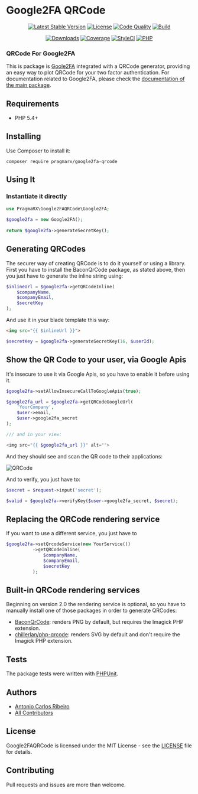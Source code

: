 # Google2FA QRCode

<p align="center">
    <a href="https://packagist.org/packages/pragmarx/google2fa-qrcode"><img alt="Latest Stable Version" src="https://img.shields.io/packagist/v/pragmarx/google2fa-qrcode.svg?style=flat-square"></a>
    <a href="LICENSE.md"><img alt="License" src="https://img.shields.io/badge/license-MIT-brightgreen.svg?style=flat-square"></a>
    <a href="https://scrutinizer-ci.com/g/antonioribeiro/google2fa/?branch=master"><img alt="Code Quality" src="https://img.shields.io/scrutinizer/g/antonioribeiro/google2fa.svg?style=flat-square"></a>
    <a href="https://travis-ci.org/antonioribeiro/google2fa"><img alt="Build" src="https://img.shields.io/travis/antonioribeiro/google2fa.svg?style=flat-square"></a>
</p>
<p align="center">
    <a href="https://packagist.org/packages/pragmarx/google2fa-qrcode"><img alt="Downloads" src="https://img.shields.io/packagist/dt/pragmarx/google2fa-qrcode.svg?style=flat-square"></a>
    <a href="https://scrutinizer-ci.com/g/antonioribeiro/google2fa/?branch=master"><img alt="Coverage" src="https://img.shields.io/scrutinizer/coverage/g/antonioribeiro/google2fa.svg?style=flat-square"></a>
    <a href="https://styleci.io/repos/24296182"><img alt="StyleCI" src="https://styleci.io/repos/24296182/shield"></a>
    <a href="https://travis-ci.org/antonioribeiro/google2fa"><img alt="PHP" src="https://img.shields.io/badge/PHP-5.4%20--%207.3-brightgreen.svg?style=flat-square"></a>
</p>

### QRCode For Google2FA

This is package is [Goole2FA](https://github.com/antonioribeiro/google2fa) integrated with a QRCode generator, providing an easy way to plot QRCode for your two factor authentication. For documentation related to Google2FA, please check the [documentation of the main package](https://github.com/antonioribeiro/google2fa).  
 
## Requirements

- PHP 5.4+

## Installing

Use Composer to install it:

```
composer require pragmarx/google2fa-qrcode
```

## Using It

### Instantiate it directly

```php
use PragmaRX\Google2FAQRCode\Google2FA;
    
$google2fa = new Google2FA();
    
return $google2fa->generateSecretKey();
```

## Generating QRCodes

The securer way of creating QRCode is to do it yourself or using a library. First you have to install the BaconQrCode package, as stated above, then you just have to generate the inline string using:
 
```php
$inlineUrl = $google2fa->getQRCodeInline(
    $companyName,
    $companyEmail,
    $secretKey
);
```

And use it in your blade template this way:

```html
<img src="{{ $inlineUrl }}">
```

```php
$secretKey = $google2fa->generateSecretKey(16, $userId);
```

## Show the QR Code to your user, via Google Apis

It's insecure to use it via Google Apis, so you have to enable it before using it.

```php
$google2fa->setAllowInsecureCallToGoogleApis(true);

$google2fa_url = $google2fa->getQRCodeGoogleUrl(
    'YourCompany',
    $user->email,
    $user->google2fa_secret
);

/// and in your view:

<img src="{{ $google2fa_url }}" alt="">
```

And they should see and scan the QR code to their applications:

![QRCode](https://chart.googleapis.com/chart?chs=200x200&chld=M|0&cht=qr&chl=otpauth%3A%2F%2Ftotp%2FPragmaRX%3Aacr%2Bpragmarx%40antoniocarlosribeiro.com%3Fsecret%3DADUMJO5634NPDEKW%26issuer%3DPragmaRX)

And to verify, you just have to:

```php
$secret = $request->input('secret');

$valid = $google2fa->verifyKey($user->google2fa_secret, $secret);
```

## Replacing the QRCode rendering service

If you want to use a different service, you just have to 

```php
$google2fa->setQrcodeService(new YourService())
          ->getQRCodeInline(
              $companyName,
              $companyEmail,
              $secretKey
          );
```

## Built-in QRCode rendering services

Beginning on version 2.0 the rendering service is optional, so you have to manually install one of those packages in order to generate QRCodes: 

- [BaconQrCode](https://github.com/Bacon/BaconQrCode): renders PNG by default, but requires the Imagick PHP extension.
- [chillerlan/php-qrcode](https://github.com/chillerlan/php-qrcode): renders SVG by default and don't require the Imagick PHP extension.

## Tests

The package tests were written with [PHPUnit](https://phpunit.de/).

## Authors

- [Antonio Carlos Ribeiro](http://twitter.com/iantonioribeiro)
- [All Contributors](https://github.com/antonioribeiro/google2fa/graphs/contributors)

## License

Google2FAQRCode is licensed under the MIT License - see the [LICENSE](LICENSE.md) file for details.

## Contributing

Pull requests and issues are more than welcome.
